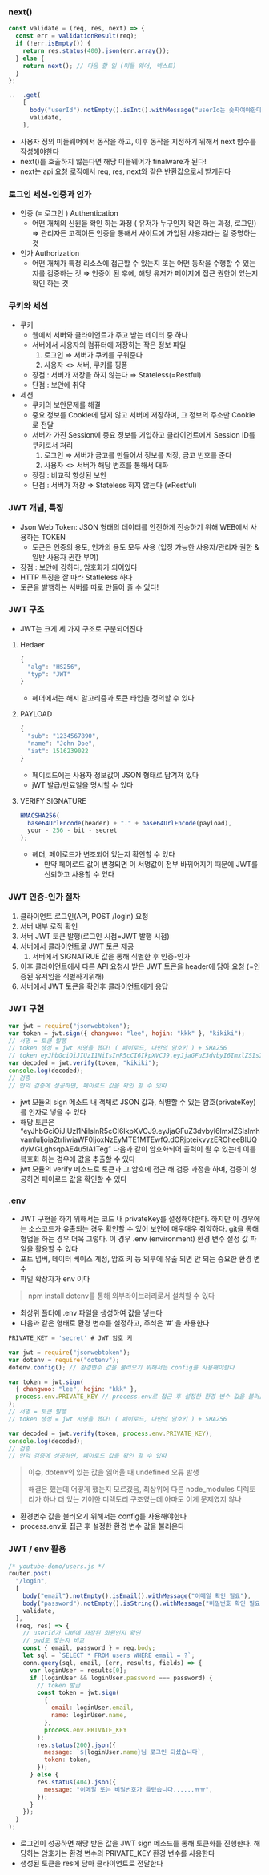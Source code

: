 ### next()

```jsx
const validate = (req, res, next) => {
  const err = validationResult(req);
  if (!err.isEmpty()) {
    return res.status(400).json(err.array());
  } else {
    return next(); // 다음 할 일 (미들 웨어, 넥스트)
  }
};

..  .get(
    [
      body("userId").notEmpty().isInt().withMessage("userId는 숫자여야한다"),
      validate,
    ],
```

- 사용자 정의 미들웨어에서 동작을 하고, 이후 동작을 지정하기 위해서 next 함수를 작성해야한다
- next()를 호출하지 않는다면 해당 미들웨어가 finalware가 된다!
- next는 api 요청 로직에서 req, res, next와 같은 반환값으로서 받게된다

### 로그인 세션-인증과 인가

- 인증 (= 로그인 ) Authentication
  - 어떤 개체의 신원을 확인 하는 과정 ( 유저가 누구인지 확인 하는 과정, 로그인) ⇒ 관리자든 고객이든 인증을 통해서 사이트에 가입된 사용자라는 걸 증명하는것
- 인가 Authorization
  - 어떤 개체가 특정 리소스에 접근할 수 있는지 또는 어떤 동작을 수행할 수 있는지를 검증하는 것 ⇒ 인증이 된 후에, 해당 유저가 페이지에 접근 권한이 있는지 확인 하는 것

### 쿠키와 세션

- 쿠키
  - 웹에서 서버와 클라이언트가 주고 받는 데이터 중 하나
  - 서버에서 사용자의 컴퓨터에 저장하는 작은 정보 파일
    1. 로그인 ⇒ 서버가 쿠키를 구워준다
    2. 사용자 <> 서버, 쿠키를 핑퐁
  - 장점 : 서버가 저장을 하지 않는다 ⇒ Stateless(=Restful)
  - 단점 : 보안에 취약
- 세션
  - 쿠키의 보안문제를 해결
  - 중요 정보를 Cookie에 담지 않고 서버에 저장하며, 그 정보의 주소만 Cookie로 전달
  - 서버가 가진 Session에 중요 정보를 기입하고 클라이언트에게 Session ID를 쿠키로서 처리
    1. 로그인 ⇒ 서버가 금고를 만들어서 정보를 저장, 금고 번호를 준다
    2. 사용자 <> 서버가 해당 번호를 통해서 대화
  - 장점 : 비교적 향상된 보안
  - 단점 : 서버가 저장 ⇒ Stateless 하지 않는다 (≠Restful)

### JWT 개념, 특징

- Json Web Token: JSON 형태의 데이터를 안전하게 전송하기 위해 WEB에서 사용하는 TOKEN
  - 토큰은 인증의 용도, 인가의 용도 모두 사용 (입장 가능한 사용자/관리자 권한 & 일반 사용자 권한 부여)
- 장점 : 보안에 강하다, 암호화가 되어있다
- HTTP 특징을 잘 따라 Statleless 하다
- 토큰을 발행하는 서버를 따로 만들어 줄 수 있다!

### JWT 구조

- JWT는 크게 세 가지 구조로 구분되어진다

1. Hedaer

   ```jsx
   {
     "alg": "HS256",
     "typ": "JWT"
   }
   ```

   - 헤더에서는 해시 알고리즘과 토큰 타입을 정의할 수 있다

2. PAYLOAD

   ```jsx
   {
     "sub": "1234567890",
     "name": "John Doe",
     "iat": 1516239022
   }
   ```

   - 페이로드에는 사용자 정보값이 JSON 형태로 담겨져 있다
   - jWT 발급/만료일을 명시할 수 있다

3. VERIFY SIGNATURE

   ```jsx
   HMACSHA256(
     base64UrlEncode(header) + "." + base64UrlEncode(payload),
     your - 256 - bit - secret
   );
   ```

   - 헤더, 페이로드가 변조되어 있는지 확인할 수 있다
     - 만약 페이로드 값이 변경되면 이 서명값이 전부 바뀌어지기 때문에 JWT를 신뢰하고 사용할 수 있다

### JWT 인증-인가 절차

1. 클라이언트 로그인(API, POST /login) 요청
2. 서버 내부 로직 확인
3. 서버 JWT 토큰 발행(로그인 시점=JWT 발행 시점)
4. 서버에서 클라이언트로 JWT 토큰 제공
   1. 서버에서 SIGNATRUE 값을 통해 식별한 후 인증-인가
5. 이후 클라이언트에서 다른 API 요청시 받은 JWT 토큰을 header에 담아 요청 (=인증된 유저임을 식별하기위해)
6. 서버에서 JWT 토큰을 확인후 클라이언트에게 응답

### JWT 구현

```jsx
var jwt = require("jsonwebtoken");
var token = jwt.sign({ changwoo: "lee", hojin: "kkk" }, "kikiki");
// 서명 = 토큰 발행
// token 생성 = jwt 서명을 했다! ( 페이로드, 나만의 암호키 ) + SHA256
// token eyJhbGciOiJIUzI1NiIsInR5cCI6IkpXVCJ9.eyJjaGFuZ3dvbyI6ImxlZSIsImhvamluIjoia2trIiwiaWF0IjoxNzEyMTE1MTEwfQ.dORjpteikvyzEROheeBlUQdyMGLghsqpAE4u5IA1Teg
var decoded = jwt.verify(token, "kikiki");
console.log(decoded);
// 검증
// 만약 검증에 성공하면, 페이로드 값을 확인 할 수 있따
```

- jwt 모듈의 sign 메소드 내 객체로 JSON 값과, 식별할 수 있는 암호(privateKey) 를 인자로 넣을 수 있다
- 해당 토큰은 “eyJhbGciOiJIUzI1NiIsInR5cCI6IkpXVCJ9.eyJjaGFuZ3dvbyI6ImxlZSIsImhvamluIjoia2trIiwiaWF0IjoxNzEyMTE1MTEwfQ.dORjpteikvyzEROheeBlUQdyMGLghsqpAE4u5IA1Teg” 다음과 같이 암호화되어 출력이 될 수 있는데 이를 복호화 하는 경우에 값을 추출할 수 있다
- jwt 모듈의 verify 메소드로 토큰과 그 암호에 접근 해 검증 과정을 하며, 검증이 성공하면 페이로드 값을 확인할 수 있다

### .env

- JWT 구현을 하기 위해서는 코드 내 privateKey를 설정해야한다. 하지만 이 경우에는 소스코드가 유출되는 경우 확인할 수 있어 보안에 매우매우 취약하다. git을 통해 협업을 하는 경우 더욱 그렇다. 이 경우 .env (environment) 환경 변수 설정 값 파일을 활용할 수 있다
- 포트 넘버, 데이터 베이스 계정, 암호 키 등 외부에 유출 되면 안 되는 중요한 환경 변수
- 파일 확장자가 env 이다

> npm install dotenv를 통해 외부라이브러리로서 설치할 수 있다

- 최상위 폴더에 .env 파일을 생성하여 값을 넣는다
- 다음과 같은 형태로 환경 변수를 설정하고, 주석은 ‘#’ 을 사용한다

```jsx
PRIVATE_KEY = 'secret' # JWT 암호 키
```

```jsx
var jwt = require("jsonwebtoken");
var dotenv = require("dotenv");
dotenv.config(); // 환경변수 값을 불러오기 위해서는 config를 사용해야한다

var token = jwt.sign(
  { changwoo: "lee", hojin: "kkk" },
  process.env.PRIVATE_KEY // process.env로 접근 후 설정한 환경 변수 값을 불러온다
);
// 서명 = 토큰 발행
// token 생성 = jwt 서명을 했다! ( 페이로드, 나만의 암호키 ) + SHA256

var decoded = jwt.verify(token, process.env.PRIVATE_KEY);
console.log(decoded);
// 검증
// 만약 검증에 성공하면, 페이로드 값을 확인 할 수 있따
```

> 이슈, dotenv의 있는 값을 읽어올 때 undefined 오류 발생
>
> 해결은 했는데 어떻게 했는지 모르겠음, 최상위에 다른 node_modules 디렉토리가 하나 더 있는 기이한 디렉토리 구조였는데 아마도 이게 문제였지 않나

- 환경변수 값을 불러오기 위해서는 config를 사용해야한다
- process.env로 접근 후 설정한 환경 변수 값을 불러온다

### JWT / env 활용

```jsx
/* youtube-demo/users.js */
router.post(
  "/login",
  [
    body("email").notEmpty().isEmail().withMessage("이메일 확인 필요"),
    body("password").notEmpty().isString().withMessage("비밀번호 확인 필요"),
    validate,
  ],
  (req, res) => {
    // userId가 디비에 저장된 회원인지 확인
    // pwd도 맞는지 비교
    const { email, password } = req.body;
    let sql = `SELECT * FROM users WHERE email = ?`;
    conn.query(sql, email, (err, results, fields) => {
      var loginUser = results[0];
      if (loginUser && loginUser.password === password) {
        // token 발급
        const token = jwt.sign(
          {
            email: loginUser.email,
            name: loginUser.name,
          },
          process.env.PRIVATE_KEY
        );
        res.status(200).json({
          message: `${loginUser.name}님 로그인 되셨습니다`,
          token: token,
        });
      } else {
        res.status(404).json({
          message: "이메일 또는 비밀번호가 틀렸습니다......ㅠㅠ",
        });
      }
    });
  }
);
```

- 로그인이 성공하면 해당 받은 값을 JWT sign 메소드를 통해 토큰화를 진행한다. 해당하는 암호키는 환경 변수의 PRIVATE_KEY 환경 변수를 사용한다
- 생성된 토큰을 res에 담아 클라이언트로 전달한다
